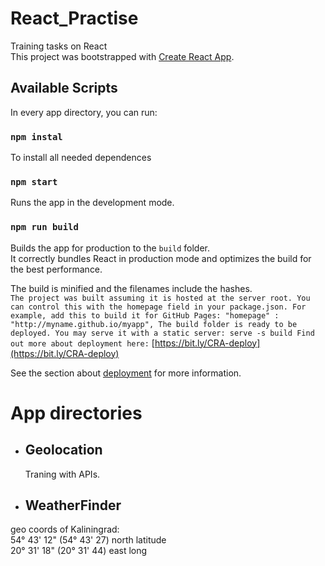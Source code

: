 # React_Practise
Training tasks on React</br>
This project was bootstrapped with [Create React App](https://github.com/facebook/create-react-app).

## Available Scripts
In every app directory, you can run:

### `npm instal`

To install all needed dependences

### `npm start`

Runs the app in the development mode.<br>

### `npm run build`

Builds the app for production to the `build` folder.<br>
It correctly bundles React in production mode and optimizes the build for the best performance.

The build is minified and the filenames include the hashes.<br>
`The project was built assuming it is hosted at the server root.
You can control this with the homepage field in your package.json.
For example, add this to build it for GitHub Pages:
  "homepage" : "http://myname.github.io/myapp",
The build folder is ready to be deployed.
You may serve it with a static server:
  serve -s build
Find out more about deployment here:`
  [https://bit.ly/CRA-deploy](https://bit.ly/CRA-deploy) 


See the section about [deployment](https://facebook.github.io/create-react-app/docs/deployment) for more information.
 # App directories
 *  ## Geolocation
    Traning with APIs.

 * ## WeatherFinder
  geo coords of Kaliningrad:<br>
  54° 43' 12" (54° 43' 27) north latitude<br>
  20° 31' 18" (20° 31' 44) east long<br>

